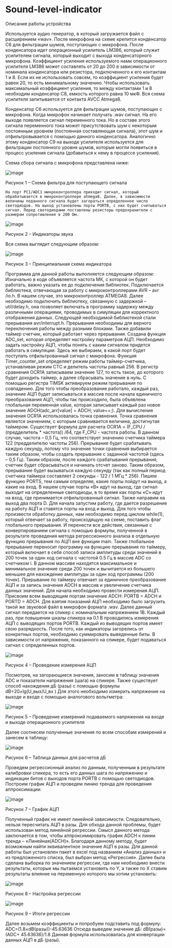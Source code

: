 # Sound-level-indicator
Описание работы устройства

Используется аудио генератор, в который загружается файл с расширением «wav». После микрофона на схеме крепится конденсатор C6 для фильтрации шумов, поступающих с микрофона.
После конденсатора идет операционный усилитель LM386, который служит усилителем сигнала, который выходит с выхода конденсаторного микрофона.
Коэффициент усиления используемого нами операционного усилителя LM386 может составлять от 20 до 200 в зависимости от номинала конденсатора или резистора, подключенного к его контактам 1 и 8. Если их не использовать совсем, то коэффициент усиления будет равен 20, то есть минимальному значению. Чтобы использовать максимальный коэффициент усиления, то между контактами 1 и 8 необходим конденсатор C8, емкость которого равна 10 мкФ. Вся схема усилителя запитывается от контакта AVCC Atmega8.

Конденсатор C6 используется для фильтрации шумов, поступающих с 
микрофона. Когда микрофон начинает получать .wav сигнал. На его выходе появляется сигнал переменного тока. Но в составе этого сигнала переменного тока может присутствовать шум с некоторым постоянным уровнем (постоянная составляющая сигнала), этот шум и отфильтровывается с помощью данного конденсатора. Аналогично этому конденсатор C9 на выходе усилителя используется для фильтрации постоянного уровня шумов, которые могли появиться в процесс усиления сигнала (добавиться к нему в процессе усиления).

Схема сбора сигнала с микрофона представлена ниже:

 ![image](https://github.com/Kato-Ya/Sound-level-indicator/assets/121151393/2b851f18-f286-4188-806c-640d063eb682)

Рисунок 1 – Схема фильтра для поступающего сигнала

	На порт PC1/ADC1 микроконтроллера приходит сигнал, который обрабатывается в микроконтроллере atmega8. Далее, в зависимости величины поданного сигнала будет загораться определенное число светодиодов. На выход установлены порты PORTB, с них будет считываться сигнал. Перед светодиодами поставлены резисторы предохранители с размером сопротивления в 200 Ом.
 
 ![image](https://github.com/Kato-Ya/Sound-level-indicator/assets/121151393/1a695479-7d5d-4ad2-b99c-6390b833adcb)

Рисунок 2 – Индикаторы звука

Вся схема выглядит следующим образом:

 ![image](https://github.com/Kato-Ya/Sound-level-indicator/assets/121151393/53936a01-3a5f-40e9-a587-f30ebe3fb510)

Рисунок 3 – Принципиальная схема индикатора

Программа для данной работы выполняется следующим образом:
Изначально в коде объявляется частота МК, с которой он будет работать, важно указать ее до подключения библиотек.
Подключается библиотека, отвечающая за работу с микроконтроллерами AVR – avr /io.h. В нашем случае, это микроконтроллер ATMEGA8. Далее необходимо подключить библиотеку, связанную с задержкой – util/delay.h, она позволяет включать в программу задержку между различными операциями, проводимых в симуляции для корректного отображения данных. Следующей необходимой библиотекой стали прерывания avr/interrupt.h. Прерывания необходимы для верного переключения работы между разными блоками. Также добавили таймер счетчик, который работает через прерывания.
	Создана функция ADC_set, которая определяет настройку параметров АЦП. Необходимо задать настройку АЦП, чтобы понять с каким сигналом придется работать в симуляции. Здесь же выбираем, в какой порт будет поступать отфильтрованный сигнал с микрофона.
	Функция Timer_counter_set определяет режим работы таймер-счетчика, устанавливая режим СТС и делитель частоты равный 256. В регистр сравнения OCR1A записываем значение 127, то есть такое, до которого будет доходить таймер, а далее сбрасывать значение в нуль. С  помощью регистра TIMSK активируем режим прерывания по совпадению. Для того чтобы преобразование работало, каждый раз, значение АЦП будет записываться в массив после начала единичного преобразования АЦП, чтобы так происходило, была объявлена глобальная переменная value, которая записывает каждый раз новое значение ADCH(adc_arr[value] = ADCH; value++;).
	Для вычисления значения OCR1A использовалась точка сравнения. Точка сравнения является значением, с которым сравнивается величина, достигнутая таймером. Существует формула для расчета OCR1A = (F_CPU / (предделитель * частота)) /64, где F_CPU - частота работы. В данном случае, частота – 0,5 Гц, что соответствует значению счетчика таймера 122 (предделителю частоты 256).
Прерывание будет срабатывать каждую секунду, потому что значение точки сравнения выбирается таким образом, чтобы создать прерывание с заданной частотой (здесь – 0,5 Гц). Таким образом, после каждого срабатывания прерывания, счетчик будет сбрасываться и начинать отсчет заново. Таким образом, прерывание будет вызываться каждую секунду (так как полный период счетчика таймера составляет 2 секунды - 122 / 1 МГц * 256).
	Пишем функцию PORTS, тем самым определяя, какие порты пойдут на выход, а какие на вход. В нашем случае порты «B» идут на выход, где сигнал выходит на определенные светодиоды, в то время как порты «С» идут на вход, где принимается отфильтрованный сигнал. Также направим на выход два порта D.
	Для начала запустим работу, где дается разрешение на работу АЦП и ставятся порты на вход и выход. Для того чтобы произвести обработку данных, нам необходимо перед циклом while(1), который отвечает за работу, происходящую на схеме, поставить флаг глобального прерывания. И перенести все действия, связанные с конвертированием сигнала с помощью формулы, полученной в результате проведения метода регрессионного анализа в отдельную функцию прерывания по АЦП вне функции main. Также глобальное прерывание переносит программу на функцию прерывания по таймеру, который включает в себя способ записи амплитуды среди значений в 200 точек за один ход сигнала с частотой 0.5 Гц в массив ADC со счетчиком i. В данном массиве находятся максимальное и минимальное значение среди 200 точек и вычитается из большего меньшее для нахождение амплитуды за один ход программы (200 точек). Прерывание по таймеру отвечает за единичное преобразование АЦП и за запись значения ADCH в массив и увеличение счетчика данных значений.
	Для начала необходимо провести измерения АЦП. Присвоим всем выводящим портам значение ADCH: PORTB = ADCH и PORTD = ADCH. Для взятия показаний АЦП необходимо было загрузить такой же звуковой файл в микрофон формата .wav. Далее данный сигнал передается на спикер с номинальным напряжением 1В. Каждый раз, при повышении шкалы спикера на 0.1 В  проводились измерения АЦП с выводящих портов PORTB. Каждый из выводящих портов имеет свою разрядность. После того, как индикаторы загорелись от конкретных портов, необходимо суммировать выведенные биты. В зависимости от напряжения, показанного на спикере, будет подаваться сигнал с определенных портов. 
 
 ![image](https://github.com/Kato-Ya/Sound-level-indicator/assets/121151393/b8be1821-26ba-4bbd-ad4c-71dc352d1f6e)

Рисунок 4 – Проведение измерения АЦП

Посмотрев, на загорающиеся значения, заносим в таблицу значения ADC и показатели напряжения (шага) на спикере.
Также существует способ нахождения дБ (разы) с помощью формулы
dB=20×lg⁡(U_вых/U_вх )
Для этого необходимо измерить напряжение на выходе и входе с помощью аналогового вольтметра:

 ![image](https://github.com/Kato-Ya/Sound-level-indicator/assets/121151393/9030b805-ac7c-4410-b516-31b1af906123)

Рисунок 5 – Проведение измерений подаваемого напряжения на входе и выходе операционного усилителя

Далее соотнесем полученные значения по всем способам измерений и занесем в таблицу:

 ![image](https://github.com/Kato-Ya/Sound-level-indicator/assets/121151393/24c3ebc1-b976-4016-b3ea-ce6ccaa72796)

Рисунок 6 – Таблица данных для расчетов дБ

Проведем регрессионный анализ по данным, полученным в результате калибровки спикера, то есть его данных шага по напряжению и индикации битов с выходов порта PORTB с помощью светодиодов.
Построим график АЦП и проведем линию тренда для проведения аппроксимации:

 ![image](https://github.com/Kato-Ya/Sound-level-indicator/assets/121151393/1a215dad-0fca-4c8e-a2fb-3bfb81c112aa)

Рисунок 7 – График АЦП

Полученный график не имеет линейной зависимости. Следовательно, нельзя пересчитать АЦП в разы. Для обхода данной проблемы, будет использован метод линейной регрессии.  Смысл данного метода заключается в том, чтобы аппроксимировать график ADCH к линии тренда – «Линейная(ADCH)». Благодаря данному методу, будет возможным найти эквивалентное значение АЦП в разы.
Для данной работы был установлен пакет в excel под названием «Анализ данных» и из предложенного списка, был выбран метод «Регрессия». Далее была сделана выборка по значением регрессии, где нам необходимо внести результаты, которые мы пытаемся установить по Y, а также по X ставим результаты влияние на переменную которого мы хотим установить:

 ![image](https://github.com/Kato-Ya/Sound-level-indicator/assets/121151393/4dde309f-65c3-41b1-9a06-f4bf1feac06b)

Рисунок 8 – Настройка регрессии

 ![image](https://github.com/Kato-Ya/Sound-level-indicator/assets/121151393/cd829263-1857-467b-ac26-f8797033012e)

Рисунок 9 – Итоги регрессии

Далее возьмем коэффициенты и попробуем подставить под формулу:
ADC=(1.8×dB(разы))-45.63636
Отсюда выведем значение дБ:
dB(разы)= (ADC+ 45.63636)/1.8
Данная формула использовалась для конвертации данных АЦП в дБ (разы). 
